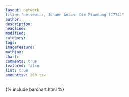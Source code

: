 ```yaml
---
layout: network
title: "Leisewitz, Johann Anton: Die Pfandung (1774)"
author:
description:
headline:
modified:
category:
tags:
imagefeature: 
mathjax: 
chart: 
comments: true
featured: false
list: true
amounttsv: 260.tsv
---
```

{% include barchart.html %}
